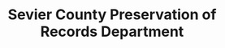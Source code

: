---
layout: repo
title: "Sevier County Preservation of Records Department"
id: 6193
permalink: repos/6193/
---